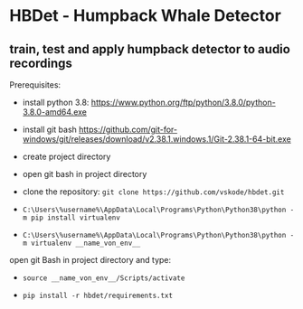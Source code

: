 # HBDet - **H**ump**b**ack Whale **Det**ector

## train, test and apply humpback detector to audio recordings 
Prerequisites:
- install python 3.8: 
<https://www.python.org/ftp/python/3.8.0/python-3.8.0-amd64.exe>
- install git bash
<https://github.com/git-for-windows/git/releases/download/v2.38.1.windows.1/Git-2.38.1-64-bit.exe>

- create project directory
- open git bash in project directory
- clone the repository:
`git clone https://github.com/vskode/hbdet.git`
- `C:\Users\%username%\AppData\Local\Programs\Python\Python38\python -m pip install virtualenv`

- `C:\Users\%username%\AppData\Local\Programs\Python\Python38\python -m virtualenv __name_von_env__`

open git Bash in project directory and type:
- `source __name_von_env__/Scripts/activate`

- `pip install -r hbdet/requirements.txt`
